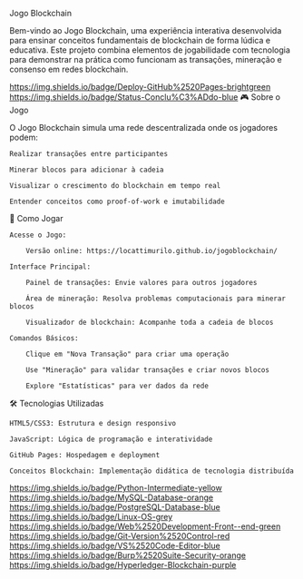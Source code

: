 Jogo Blockchain

Bem-vindo ao Jogo Blockchain, uma experiência interativa desenvolvida para ensinar conceitos fundamentais de blockchain de forma lúdica e educativa. Este projeto combina elementos de jogabilidade com tecnologia para demonstrar na prática como funcionam as transações, mineração e consenso em redes blockchain.

https://img.shields.io/badge/Deploy-GitHub%2520Pages-brightgreen
https://img.shields.io/badge/Status-Conclu%C3%ADdo-blue
🎮 Sobre o Jogo

O Jogo Blockchain simula uma rede descentralizada onde os jogadores podem:

    Realizar transações entre participantes

    Minerar blocos para adicionar à cadeia

    Visualizar o crescimento do blockchain em tempo real

    Entender conceitos como proof-of-work e imutabilidade

🚀 Como Jogar

    Acesse o Jogo:

        Versão online: https://locattimurilo.github.io/jogoblockchain/

    Interface Principal:

        Painel de transações: Envie valores para outros jogadores

        Área de mineração: Resolva problemas computacionais para minerar blocos

        Visualizador de blockchain: Acompanhe toda a cadeia de blocos

    Comandos Básicos:

        Clique em "Nova Transação" para criar uma operação

        Use "Mineração" para validar transações e criar novos blocos

        Explore "Estatísticas" para ver dados da rede

🛠️ Tecnologias Utilizadas

    HTML5/CSS3: Estrutura e design responsivo

    JavaScript: Lógica de programação e interatividade

    GitHub Pages: Hospedagem e deployment

    Conceitos Blockchain: Implementação didática de tecnologia distribuída

https://img.shields.io/badge/Python-Intermediate-yellow
https://img.shields.io/badge/MySQL-Database-orange
https://img.shields.io/badge/PostgreSQL-Database-blue
https://img.shields.io/badge/Linux-OS-grey
https://img.shields.io/badge/Web%2520Development-Front--end-green
https://img.shields.io/badge/Git-Version%2520Control-red
https://img.shields.io/badge/VS%2520Code-Editor-blue
https://img.shields.io/badge/Burp%2520Suite-Security-orange
https://img.shields.io/badge/Hyperledger-Blockchain-purple
